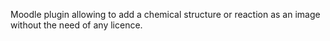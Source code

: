Moodle plugin allowing to add a chemical structure or reaction as an image without the need of any licence.

